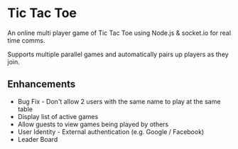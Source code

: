 # Tic Tac Toe

An online multi player game of Tic Tac Toe using Node.js & socket.io for real time comms.

Supports multiple parallel games and automatically pairs up players as they join.

## Enhancements

* Bug Fix - Don't allow 2 users with the same name to play at the same table
* Display list of active games
* Allow guests to view games being played by others
* User Identity - External authentication (e.g. Google / Facebook)
* Leader Board
